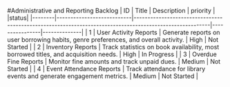 #Administrative and Reporting Backlog
| ID | Title                | Description                                                                                                    | priority |     |status|
|--------|---------------------------|---------------------------------------------------------------------------------------------------------|----------------|--------------|
| 1      | User Activity Reports     | Generate reports on user borrowing habits, genre preferences, and overall activity.                     | High       |   Not Started     |
| 2      | Inventory Reports         | Track statistics on book availability, most borrowed titles, and acquisition needs.                    | High        | In Progress       |
| 3      | Overdue Fine Reports      | Monitor fine amounts and track unpaid dues.                                                            | Medium      | Not Started       |
| 4      | Event Attendance Reports  | Track attendance for library events and generate engagement metrics.                                   | Medium      | Not Started       |
